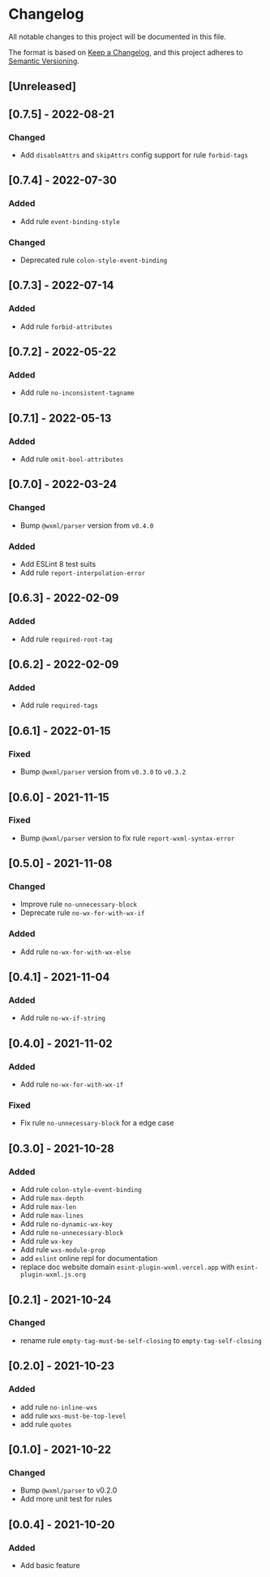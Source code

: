 # Changelog
All notable changes to this project will be documented in this file.

The format is based on [Keep a Changelog](https://keepachangelog.com/en/1.0.0/),
and this project adheres to [Semantic Versioning](https://semver.org/spec/v2.0.0.html).

## [Unreleased]

## [0.7.5] - 2022-08-21
### Changed
- Add `disableAttrs` and `skipAttrs` config support for rule `forbid-tags`

## [0.7.4] - 2022-07-30
### Added
- Add rule `event-binding-style`
### Changed
- Deprecated rule `colon-style-event-binding`

## [0.7.3] - 2022-07-14
### Added
- Add rule `forbid-attributes`

## [0.7.2] - 2022-05-22
### Added
- Add rule `no-inconsistent-tagname`

## [0.7.1] - 2022-05-13
### Added
- Add rule `omit-bool-attributes`

## [0.7.0] - 2022-03-24
### Changed
- Bump `@wxml/parser` version from `v0.4.0`
### Added
- Add ESLint 8 test suits
- Add rule `report-interpolation-error`

## [0.6.3] - 2022-02-09
### Added
- Add rule `required-root-tag`

## [0.6.2] - 2022-02-09
### Added
- Add rule `required-tags`

## [0.6.1] - 2022-01-15
### Fixed
- Bump `@wxml/parser` version from `v0.3.0` to `v0.3.2`

## [0.6.0] - 2021-11-15
### Fixed
- Bump `@wxml/parser` version to fix rule `report-wxml-syntax-error`

## [0.5.0] - 2021-11-08
### Changed
- Improve rule `no-unnecessary-block`
- Deprecate rule `no-wx-for-with-wx-if`
### Added
- Add rule `no-wx-for-with-wx-else`

## [0.4.1] - 2021-11-04
### Added
- Add rule `no-wx-if-string`

## [0.4.0] - 2021-11-02
### Added
- Add rule `no-wx-for-with-wx-if`

### Fixed
- Fix rule `no-unnecessary-block` for a edge case

## [0.3.0] - 2021-10-28
### Added
- Add rule `colon-style-event-binding`
- Add rule `max-depth`
- Add rule `max-len`
- Add rule `max-lines`
- Add rule `no-dynamic-wx-key`
- Add rule `no-unnecessary-block`
- Add rule `wx-key`
- Add rule `wxs-module-prop`
- add `eslint` online repl for documentation
- replace doc website domain `esint-plugin-wxml.vercel.app` with `esint-plugin-wxml.js.org`

## [0.2.1] - 2021-10-24
### Changed
- rename rule `empty-tag-must-be-self-closing` to `empty-tag-self-closing`

## [0.2.0] - 2021-10-23
### Added
- add rule `no-inline-wxs`
- add rule `wxs-must-be-top-level`
- add rule `quotes`

## [0.1.0] - 2021-10-22
### Changed
- Bump `@wxml/parser` to v0.2.0
- Add more unit test for rules

## [0.0.4] - 2021-10-20
### Added
- Add basic feature
